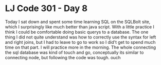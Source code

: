 # LJ Code 301 - Day 8

Today I sat down and spent some time learning SQL on the SQLBolt site, which I surprisingly like much better than java script. With a little practice I think I could be comfortable doing basic querys to a database. The one thing I did not quite understand was how to correctly use the syntax for left and right joins, but I had to leave to go to work so I did't get to spend much time on that part.  I will practice more in the morning.
The whole connecting the sql database was kind of touch and go, conceptually its similar to connecting node, but following the code was tough. ouch
